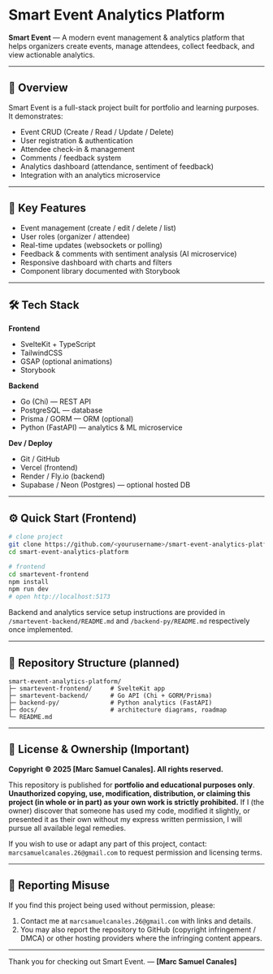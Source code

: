 # Smart Event Analytics Platform

**Smart Event** — A modern event management & analytics platform that helps organizers create events, manage attendees, collect feedback, and view actionable analytics.

---

## 🚀 Overview

Smart Event is a full-stack project built for portfolio and learning purposes. It demonstrates:

* Event CRUD (Create / Read / Update / Delete)
* User registration & authentication
* Attendee check-in & management
* Comments / feedback system
* Analytics dashboard (attendance, sentiment of feedback)
* Integration with an analytics microservice

---

## 🧩 Key Features

* Event management (create / edit / delete / list)
* User roles (organizer / attendee)
* Real-time updates (websockets or polling)
* Feedback & comments with sentiment analysis (AI microservice)
* Responsive dashboard with charts and filters
* Component library documented with Storybook

---

## 🛠️ Tech Stack

**Frontend**

* SvelteKit + TypeScript
* TailwindCSS
* GSAP (optional animations)
* Storybook

**Backend**

* Go (Chi) — REST API
* PostgreSQL — database
* Prisma / GORM — ORM (optional)
* Python (FastAPI) — analytics & ML microservice

**Dev / Deploy**

* Git / GitHub
* Vercel (frontend)
* Render / Fly.io (backend)
* Supabase / Neon (Postgres) — optional hosted DB

---

## ⚙️ Quick Start (Frontend)

```bash
# clone project
git clone https://github.com/<yourusername>/smart-event-analytics-platform.git
cd smart-event-analytics-platform

# frontend
cd smartevent-frontend
npm install
npm run dev
# open http://localhost:5173
```

Backend and analytics service setup instructions are provided in `/smartevent-backend/README.md` and `/backend-py/README.md` respectively once implemented.

---

## 🧾 Repository Structure (planned)

```
smart-event-analytics-platform/
├─ smartevent-frontend/     # SvelteKit app
├─ smartevent-backend/      # Go API (Chi + GORM/Prisma)
├─ backend-py/              # Python analytics (FastAPI)
├─ docs/                    # architecture diagrams, roadmap
└─ README.md
```

---

## 🔐 License & Ownership (Important)

**Copyright © 2025 [Marc Samuel Canales]. All rights reserved.**

This repository is published for **portfolio and educational purposes only**.
**Unauthorized copying, use, modification, distribution, or claiming this project (in whole or in part) as your own work is strictly prohibited.** If I (the owner) discover that someone has used my code, modified it slightly, or presented it as their own without my express written permission, I will pursue all available legal remedies.

If you wish to use or adapt any part of this project, contact: `marcsamuelcanales.26@gmail.com` to request permission and licensing terms.

---

## 📌 Reporting Misuse

If you find this project being used without permission, please:

1. Contact me at `marcsamuelcanales.26@gmail.com` with links and details.
2. You may also report the repository to GitHub (copyright infringement / DMCA) or other hosting providers where the infringing content appears.

---

Thank you for checking out Smart Event.
— **[Marc Samuel Canales]**
